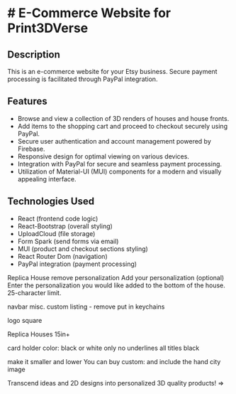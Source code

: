# # E-Commerce Website for Print3DVerse

## Description

This is an e-commerce website for your Etsy business. Secure payment processing is facilitated through PayPal integration.

## Features
- Browse and view a collection of 3D renders of houses and house fronts.
- Add items to the shopping cart and proceed to checkout securely using PayPal.
- Secure user authentication and account management powered by Firebase.
- Responsive design for optimal viewing on various devices.
- Integration with PayPal for secure and seamless payment processing.
- Utilization of Material-UI (MUI) components for a modern and visually appealing interface.

## Technologies Used
- React (frontend code logic)
- React-Bootstrap (overall styling)
- UploadCloud (file storage)
- Form Spark (send forms via email)
- MUI (product and checkout sections styling)
- React Router Dom (navigation)
- PayPal integration (payment processing)

Replica House 
  remove personalization
  Add your personalization (optional)
  Enter the personalization you would like added to the bottom of the house. 25-character limit.

navbar
  misc.
  custom listing - remove
  put in keychains 

  logo square 

  Replica Houses 15in+ 

  card holder 
    color: black or white only 
    no underlines 
    all titles black

  make it smaller and lower 
    You can buy custom:
    and include the hand city image

Transcend ideas and 2D designs into personalized 3D quality products! => 



